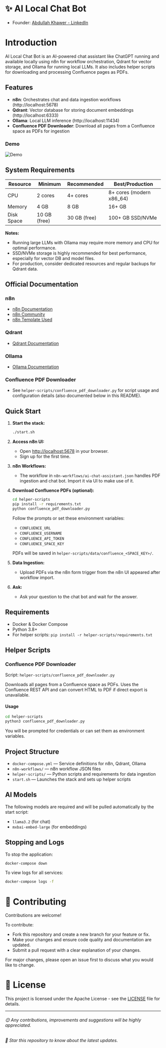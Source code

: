 # ✨ AI Local Chat Bot

- Founder: [Abdullah Khawer - LinkedIn](https://www.linkedin.com/in/abdullah-khawer)

# Introduction

AI Local Chat Bot is an AI-powered chat assistant like ChatGPT running and available locally using n8n for workflow orchestration, Qdrant for vector storage, and Ollama for running local LLMs. It also includes helper scripts for downloading and processing Confluence pages as PDFs.

## Features

- **n8n**: Orchestrates chat and data ingestion workflows (http://localhost:5678)
- **Qdrant**: Vector database for storing document embeddings (http://localhost:6333)
- **Ollama**: Local LLM inference (http://localhost:11434)
- **Confluence PDF Downloader**: Download all pages from a Confluence space as PDFs for ingestion

### Demo

![Demo](demos/ai-local-chat-bot.gif)

## System Requirements

| Resource   | Minimum                | Recommended            | Best/Production         |
|------------|------------------------|------------------------|-------------------------|
| CPU        | 2 cores                | 4+ cores               | 8+ cores (modern x86_64)|
| Memory     | 4 GB                   | 8 GB                   | 16+ GB                  |
| Disk Space | 10 GB (free)           | 30 GB (free)           | 100+ GB SSD/NVMe        |

**Notes:**

- Running large LLMs with Ollama may require more memory and CPU for optimal performance.
- SSD/NVMe storage is highly recommended for best performance, especially for vector DB and model files.
- For production, consider dedicated resources and regular backups for Qdrant data.

## Official Documentation

### n8n

- [n8n Documentation](https://docs.n8n.io/)
- [n8n Community](https://community.n8n.io/)
- [n8n Template Used](https://n8n.io/workflows/5148-local-chatbot-with-retrieval-augmented-generation-rag/)

### Qdrant

- [Qdrant Documentation](https://qdrant.tech/documentation/)

### Ollama

- [Ollama Documentation](https://ollama.com/library)

### Confluence PDF Downloader

- See `helper-scripts/confluence_pdf_downloader.py` for script usage and configuration details (also documented below in this README).

## Quick Start

1. **Start the stack:**
	```bash
	./start.sh
	```

2. **Access n8n UI:**
	- Open [http://localhost:5678](http://localhost:5678) in your browser.
	- Sign up for the first time.

3. **n8n Workflows:**
	- The workflow in `n8n-workflows/ai-chat-assistant.json` handles PDF ingestion and chat bot. Import it via UI to make use of it.

4. **Download Confluence PDFs (optional):**
	```bash
	cd helper-scripts
    pip install -r requirements.txt
	python confluence_pdf_downloader.py
	```
	Follow the prompts or set these environment variables:
	- `CONFLUENCE_URL`
	- `CONFLUENCE_USERNAME`
	- `CONFLUENCE_API_TOKEN`
	- `CONFLUENCE_SPACE_KEY`

	PDFs will be saved in `helper-scripts/data/confluence_<SPACE_KEY>/`.

5. **Data Ingestion:**
	- Upload PDFs via the n8n form trigger from the n8n UI appeared after workflow import.

6. **Ask:**
	- Ask your question to the chat bot and wait for the answer.

## Requirements

- Docker & Docker Compose
- Python 3.8+
- For helper scripts: `pip install -r helper-scripts/requirements.txt`

## Helper Scripts

### Confluence PDF Downloader

Script: `helper-scripts/confluence_pdf_downloader.py`

Downloads all pages from a Confluence space as PDFs. Uses the Confluence REST API and can convert HTML to PDF if direct export is unavailable.

#### Usage

```bash
cd helper-scripts
python3 confluence_pdf_downloader.py
```

You will be prompted for credentials or can set them as environment variables.

## Project Structure

- `docker-compose.yml` — Service definitions for n8n, Qdrant, Ollama
- `n8n-workflows/` — n8n workflow JSON files
- `helper-scripts/` — Python scripts and requirements for data ingestion
- `start.sh` — Launches the stack and sets up helper scripts

## AI Models

The following models are required and will be pulled automatically by the start script:
- `llama3.2` (for chat)
- `mxbai-embed-large` (for embeddings)

## Stopping and Logs

To stop the application:
```bash
docker-compose down
```

To view logs for all services:
```bash
docker-compose logs -f
```

# 🤝 Contributing

Contributions are welcome!

To contribute:

- Fork this repository and create a new branch for your feature or fix.
- Make your changes and ensure code quality and documentation are updated.
- Submit a pull request with a clear explanation of your changes.

For major changes, please open an issue first to discuss what you would like to change.

# 📝 License

This project is licensed under the Apache License - see the [LICENSE](LICENSE) file for details.

---

###### 😊 Any contributions, improvements and suggestions will be highly appreciated.

###### 🌟 Star this repository to know about the latest updates.
